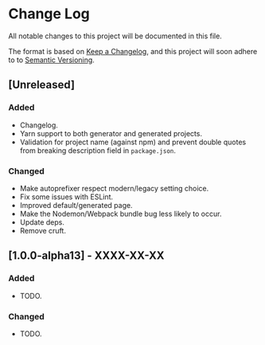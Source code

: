 # Change Log

All notable changes to this project will be documented in this file.

The format is based on [Keep a Changelog](http://keepachangelog.com/), and this project will soon adhere to to [Semantic Versioning](http://semver.org/).

## [Unreleased]
### Added
- Changelog.
- Yarn support to both generator and generated projects.
- Validation for project name (against npm) and prevent double quotes from breaking description field in `package.json`.

### Changed
- Make autoprefixer respect modern/legacy setting choice.
- Fix some issues with ESLint.
- Improved default/generated page.
- Make the Nodemon/Webpack bundle bug less likely to occur.
- Update deps.
- Remove cruft.

## [1.0.0-alpha13] - XXXX-XX-XX
### Added
- TODO.

### Changed
- TODO.
